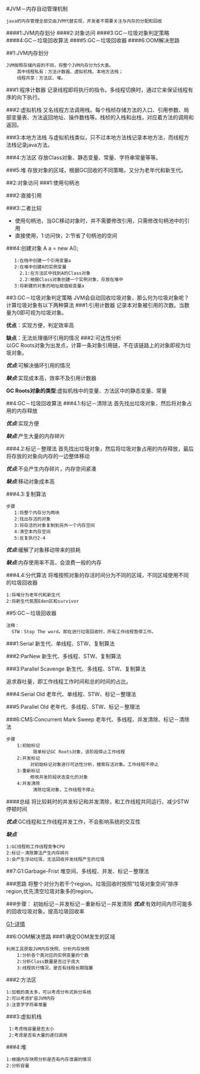 #JVM－内存自动管理机制
   ~~~
   java的内存管理全部交由JVM代替实现，开发者不需要关注与内存的分配和回收
   ~~~
    
####1:JVM内存划分
####2:对象访问
####3:GC－垃圾对象判定策略
####4:GC－垃圾回收算法
####5:GC－垃圾回收器
####6:OOM解决思路

##1:JVM内存划分
```
JVM按照存储内容的不同，将整个JVM内存分为5大类。
	其中线程私有：方法计数器、虚拟机栈、本地方法栈；
	线程共享：方法区、堆。
```
###1:程序计数器
记录线程即将执行的指令。多线程切换时，通过它来保证线程有序的向下执行。

###2:虚拟机栈
又名线程方法调用栈。每个栈桢存储方法的入口、引用参数、局部变量表、方法返回地址、操作数栈等。栈桢的入栈和出栈，对应着方法的调用和返回。

###3:本地方法栈
与虚拟机栈类似，只不过本地方法栈记录本地方法，而线程方法栈记录java方法。

###4:方法区
存放Class对象、静态变量、常量、字符串常量等等。

###5:堆
存放对象的区域，根据GC回收的不同策略，又分为老年代和新生代。

##2:对象访问
###1:使用句柄池

###2:直接引用

###3:二者比较
* 使用句柄池，当GC移动对象时，并不需要修改引用，只需修改句柄池中的引用
* 直接使用，1:访问快，2:节省了句柄池的空间
    
###4:创建对象 A  a = new A();
```
   1:在栈中创建一个引用变量a
   2:在堆中创建A的实例变量
     2.1:在方法区中找到A的Class对象
     2.2:根据Class对象创建一个实例对象，存放在堆中
   3:将新建的对象的地址赋值給变量a
```
##3:GC－垃圾对象判定策略
   JVM会自动回收垃圾对象，那么何为垃圾对象呢？计算垃圾对象有以下两种算法
###1:引用计数器
   记录本对象被引用的次数。当数量为0即可视为垃圾对象。
   
   **优点**：实现方便，判定效率高
   
   **缺点**：无法处理循环引用的情况
###2:可达性分析   
   以GC Roots对象为出发点，计算一条对象引用链，不在该链路上的对象即视为垃圾对象。
   
   ***优点***:可解决循环引用的情况

   ***缺点***:实现成本高，效率不及引用计数器

   **GC Roots对象的类型**:虚拟机栈中的变量、方法区中的静态变量、常量
   

##4:GC－垃圾回收算法
###4.1:标记－清除法
  首先找出垃圾对象，然后将对象占用的内存释放
  
  ***优点***:实现方便
  
  ***缺点***:产生大量的内存碎片

###4.2:标记－整理法
首先找出垃圾对象，然后将垃圾对象占用的内存释放，最后将存放的对象向内存的一边整体移动

***优点***:不会产生内存碎片，内存空间紧凑

***缺点***:移动对象成本高
   
###4.3:复制算法
   ```
   步骤
      1:将整个内存分为两块
      2:找出存活的对象
      3:将存活的对象复制到另外一个内存空间
      4:清空本内存空间
      5:反复执行2-4
   ```   
  ***优点***:缓解了对象移动带来的损耗
  
  ***缺点***:内存使用率不高，会浪费一般的内存

###4.4:分代算法
  将堆按照对象的存活时间分为不同的区域，不同区域使用不同的垃圾回收器
```
1:将堆分为老年代和新生代
2:将新生代氛围Eden区和survivor
```

##5:GC－垃圾回收器
  ```
  注释：
    STW：Stop The word。即在进行垃圾回收时，所有工作线程暂停工作。
  ```
###1:Serial
  新生代、单线程、STW、复制算法

###2:ParNew
   新生代、多线程、STW、复制算法

###3:Parallel Scavenge
   新生代、多线程、STW、复制算法
   
   追求吞吐量，即工作线程工作时间和总的时间的占比。
    
###4:Serial Old
   老年代、单线程、STW、标记－整理法
   
###5:Parallel Old
老年代、多线程、STW、标记－整理法

###6:CMS:Concurrent Mark Sweep
老年代、多线程、并发清除、标记－清除法 
  	
```
步骤
    1:初始标记
    	  简单标记GC Roots对象，该阶段停止工作线程
    2:并发标记
         对初始标记对象进行可达性分析，搜索存活对象。工作线程不停止
    3:重新标记
         修改并发阶段状态变化的对象
    4:并发清除
    	  清除垃圾对象，工作线程不停止
```
      
####总结
  将比较耗时的并发标记和并发清除，和工作线程共同运行。减少STW停顿时间
  
  ***优点***:GC线程和工作线程并发工作，不会影响系统的交互性
  
  ***缺点***
```
1:GC线程和工作线程竞争CPU
2:标记－清除算法产生内存碎片
3:会产生浮动垃圾，无法回收并发线程产生的垃圾
```

##7:G1:Garbage-Frist
   堆空间、多线程、并发、标记－整理法    
  
###思路
  将整个对分为若干个region。垃圾回收时按照“垃圾对象空间”排序region,优先清空垃圾对象多的region。
   
###步骤：
   初始标记－并发标记－重新标记－并发清除
   ***优点***:有效时间内尽可能多的回收垃圾对象。提高垃圾回收率
        
   [G1-详情](http://www.importnew.com/15311.html)

##6:OOM解决思路
###1:确定OOM发生的区域
```
利用工具获取JVM内存快照、分析内存快照
    1:分析各个类对应的实例变量的个数
    2:分析Class数量是否过于庞大
    3:线程执行情况，是否有线程长期阻塞
```

###2:方法区
 ```
 1:加载的类太多，可以考虑分布式拆分系统
 2:可以考虑扩容JVM内存
 3:注意字字符串常量
 ```


###3:虚拟机栈
```
 1:考虑栈容量是否太小
 2:考虑是否有大量的递归调用
```  
  
###4:堆
```
1:根据内存快照分析是否有内存泄漏的情况
2:分析容量
```
